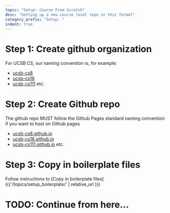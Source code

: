 ```yaml
---
topic: "Setup: Course From Scratch"
desc: "Setting up a new course level repo in this format"
category_prefix: "Setup: "
indent: true
---
```


# Step 1: Create github organization

For UCSB CS, our naming convention is, for example:

* [ucsb-cs8](https://github.com/ucsb-cs8)
* [ucsb-cs16](https://github.com/ucsb-cs8)
* [ucsb-cs111](https://github.com/ucsb-cs111)
etc.

# Step 2: Create Github repo

The github repo MUST follow the Github Pages standard naming convention if you want to host on Github pages

* [ucsb-cs8.github.io](https://github.com/ucsb-cs8.github.io)
* [ucsb-cs16.github.io](https://github.com/ucsb-cs16.github.io)
* [ucsb-cs111.github.io](https://github.com/ucsb-cs111.github.io)
etc.


# Step 3: Copy in boilerplate files

Follow instructions to [Copy in boilerplate files]({{'/topics/setup_boilerplate/' | relative_url }})

# TODO: Continue from here...
